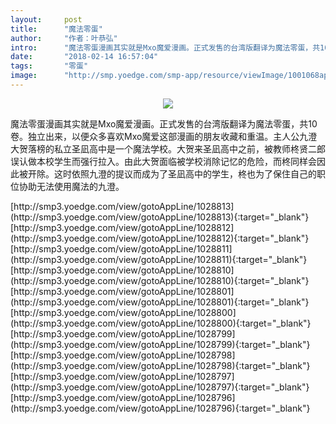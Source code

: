 ```yaml
---
layout:     post
title:      "魔法零蛋"
author:     "作者：叶恭弘"
intro:      "魔法零蛋漫画其实就是Mxo魔爱漫画。正式发售的台湾版翻译为魔法零蛋，共10卷。独立出来，以便众多喜欢Mxo魔爱这部漫画的朋友收藏和重温。主人公九澄大贺落榜的私立圣凪高中是一个魔法学校。大贺来圣凪高中之前，被教师柊贤二郎误认做本校学生而强行拉入。由此大贺面临被学校消除记忆的危险，而柊同样会因此被开除。这时依照九澄的提议而成为了圣凪高中的学生，柊也为了保住自己的职位协助无法使用魔法的九澄。"
date:       "2018-02-14 16:57:04"
tags:       "零蛋"
image:      "http://smp.yoedge.com/smp-app/resource/viewImage/1001068appline.png"
---
```

<div style="text-align: center">
<p><img src="http://smp.yoedge.com/smp-app/resource/viewImage/1001068appline.png"/></p>
</div>
<p class="post-meta">
<span>魔法零蛋漫画其实就是Mxo魔爱漫画。正式发售的台湾版翻译为魔法零蛋，共10卷。独立出来，以便众多喜欢Mxo魔爱这部漫画的朋友收藏和重温。主人公九澄大贺落榜的私立圣凪高中是一个魔法学校。大贺来圣凪高中之前，被教师柊贤二郎误认做本校学生而强行拉入。由此大贺面临被学校消除记忆的危险，而柊同样会因此被开除。这时依照九澄的提议而成为了圣凪高中的学生，柊也为了保住自己的职位协助无法使用魔法的九澄。</span>
</p>
[http://smp3.yoedge.com/view/gotoAppLine/1028813](http://smp3.yoedge.com/view/gotoAppLine/1028813){:target="_blank"}
[http://smp3.yoedge.com/view/gotoAppLine/1028812](http://smp3.yoedge.com/view/gotoAppLine/1028812){:target="_blank"}
[http://smp3.yoedge.com/view/gotoAppLine/1028811](http://smp3.yoedge.com/view/gotoAppLine/1028811){:target="_blank"}
[http://smp3.yoedge.com/view/gotoAppLine/1028810](http://smp3.yoedge.com/view/gotoAppLine/1028810){:target="_blank"}
[http://smp3.yoedge.com/view/gotoAppLine/1028801](http://smp3.yoedge.com/view/gotoAppLine/1028801){:target="_blank"}
[http://smp3.yoedge.com/view/gotoAppLine/1028800](http://smp3.yoedge.com/view/gotoAppLine/1028800){:target="_blank"}
[http://smp3.yoedge.com/view/gotoAppLine/1028799](http://smp3.yoedge.com/view/gotoAppLine/1028799){:target="_blank"}
[http://smp3.yoedge.com/view/gotoAppLine/1028798](http://smp3.yoedge.com/view/gotoAppLine/1028798){:target="_blank"}
[http://smp3.yoedge.com/view/gotoAppLine/1028797](http://smp3.yoedge.com/view/gotoAppLine/1028797){:target="_blank"}
[http://smp3.yoedge.com/view/gotoAppLine/1028796](http://smp3.yoedge.com/view/gotoAppLine/1028796){:target="_blank"}


